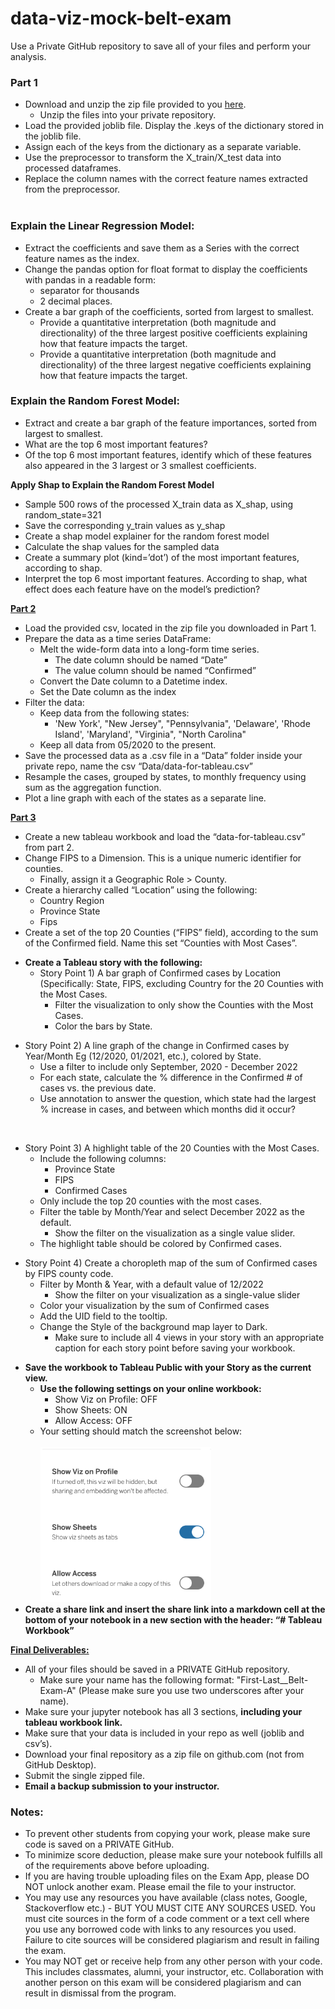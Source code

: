 # data-viz-mock-belt-exam


<p>
Use a Private GitHub repository to save all of your files and perform your analysis.
</p>
<h3>Part 1</h3>


<ul>

<li>Download and unzip the zip file provided to you <a href="https://drive.google.com/file/d/1qszDl9TklrXD1kHuu7vtJXsEm2lwbIQ-/view?usp=share_link">here</a>. 
<ul>
 
<li>Unzip the files into your private repository.
</li> 
</ul>

<li>Load the provided joblib file. Display the .keys of the dictionary stored in the joblib file.

<li>Assign each of the keys from the dictionary as a separate variable.

<li>Use the preprocessor to transform the X_train/X_test data into processed dataframes. 

<li>Replace the column names with the correct feature names extracted from the preprocessor.<br><br>
</li>
</ul>
<h3>Explain the Linear Regression Model:</h3>


<ul>

<li>Extract the coefficients and save them as a Series with the correct feature names as the index.

<li>Change the pandas option for float format to display the coefficients with pandas in a readable form: 
<ul>
 
<li> separator for thousands
 
<li>2 decimal places.
</li> 
</ul>

<li>Create a bar graph of the coefficients, sorted from largest to smallest. 
<ul>

<li>Provide a quantitative interpretation (both magnitude and directionality) of the three largest positive coefficients explaining how that feature impacts the target.

<li>Provide a quantitative interpretation (both magnitude and directionality)  of the three largest negative coefficients explaining how that feature impacts the target.
</li>
</ul>
</li>
</ul>
<h3>Explain the Random Forest Model:</h3>


<ul>

<li>Extract and create a bar graph of the feature importances, sorted from largest to smallest. 

<li>What are the top 6 most important features? 

<li>Of the top 6 most important features, identify which of these features also appeared in the 3 largest or 3 smallest coefficients. 
</li>
</ul>
<p>
<strong>Apply Shap to Explain the Random Forest Model</strong>
</p>
<ul>

<li>Sample 500 rows of the processed X_train data as X_shap, using random_state=321

<li>Save the corresponding y_train values as y_shap

<li>Create a shap model explainer for the random forest model

<li>Calculate the shap values for the sampled data

<li>Create a summary plot (kind=’dot’) of the most important features, according to shap.

<li>Interpret the top 6 most important features. According to shap, what effect does each feature have on the model’s prediction?
</li>
</ul>
<p>
<strong><span style="text-decoration:underline;">Part 2</span></strong>
</p>
<ul>

<li>Load the provided csv, located in the zip file you downloaded in Part 1.

<li>Prepare the data as a time series DataFrame: 
<ul>
 
<li>Melt the wide-form data into a long-form time series.  
<ul>
  
<li>The date column should be named “Date”
  
<li>The value column should be named “Confirmed”
</li>  
</ul>
 
<li>Convert the Date column to a Datetime index.
 
<li>Set the Date column as the index
</li> 
</ul>

<li>Filter the data: 
<ul>
 
<li>Keep data from the following states:   
<ul>
  
<li> 'New York', "New Jersey", "Pennsylvania", 'Delaware', 'Rhode Island', 'Maryland', "Virginia", "North Carolina"
</li>  
</ul>
 
<li>Keep all data from 05/2020 to the present.
</li> 
</ul>

<li>Save the processed data as a  .csv file in a “Data” folder inside your private repo, name the csv “Data/data-for-tableau.csv”

<li>Resample the cases, grouped by states, to monthly frequency using sum as the aggregation function.

<li>Plot a line graph with each of the states as a separate line.
</li>
</ul>
<p>
<strong><span style="text-decoration:underline;">Part 3</span></strong>
</p>
<ul>

<li>Create a new tableau workbook and load the “data-for-tableau.csv” from part 2.

<li>Change FIPS to a Dimension. This is a unique numeric identifier for counties. 
<ul>
 
<li>Finally, assign it a Geographic Role > County.
</li> 
</ul>

<li>Create a hierarchy called “Location” using the following: 
<ul>
 
<li>Country Region
 
<li>Province State
 
<li>Fips
</li> 
</ul>

<li>Create a set of the top 20 Counties (“FIPS” field),  according to the sum of the Confirmed field. Name this set  “Counties with Most Cases”.
</li>
</ul>
<ul>

<li><strong>Create a Tableau story with the following:</strong> 
<ul>
 
<li>Story Point 1) A bar graph of Confirmed cases by Location (Specifically: State, FIPS, excluding Country for the 20 Counties with the Most Cases.  
<ul>
  
<li>Filter the visualization to only show the Counties with the Most Cases.
  
<li>Color the bars by State.
</li>  
</ul>
</li>  
</ul>
</li>  
</ul> 
<ul>
 
<li>Story Point 2) A line graph of the change in Confirmed cases by Year/Month Eg (12/2020, 01/2021, etc.), colored by State.  
<ul>
  
<li>Use a filter to include only September, 2020 - December 2022
  
<li>For each state, calculate the % difference in the Confirmed # of cases vs. the previous date.
  
<li>Use annotation to answer the question, which state had the largest % increase in cases, and between which months did it occur? 
</li>  
</ul>
</li>  
</ul>
<p>
<strong><br></strong>
</p> 
<ul>
 
<li>Story Point 3) A highlight table of the 20 Counties with the Most Cases.  
<ul>
  
<li>Include the following columns:   
<ul>
   
<li>Province State
   
<li>FIPS
   
<li>Confirmed Cases
</li>   
</ul>
  
<li>Only include the top 20 counties with the most cases.
  
<li>Filter the table by Month/Year and select December 2022 as the default.   
<ul>
   
<li>Show the filter on the visualization as a single value slider.
</li>   
</ul>
  
<li>The highlight table should be colored by Confirmed cases.
</li>  
</ul>
</li>  
</ul> 
<ul>
 
<li>Story Point 4) Create a choropleth map of the sum of Confirmed cases by FIPS county code.  
<ul>
  
<li>Filter by Month & Year, with a default value of 12/2022   
<ul>
   
<li>Show the filter on your visualization as a single-value slider
</li>   
</ul>
  
<li>Color your visualization by the sum of Confirmed cases
  
<li>Add the UID field to the tooltip.
  
<li>Change the Style of the background map layer to Dark.
<ul>

<li>Make sure to include all 4 views in your story with an appropriate caption for each story point before saving your workbook.
</li>
</ul>
</li>
</ul>
</li>
</ul>
<ul>

<li><strong>Save the workbook to Tableau Public with your Story as the current view.</strong> 
<ul>
 
<li><strong>Use the following settings on your online workbook:</strong>  
<ul>
  
<li>Show Viz on Profile: OFF
  
<li>Show Sheets: ON
  
<li>Allow Access: OFF
</li>  
</ul>
 
<li>Your setting should match the screenshot below:<br><br>
<img src="images/image1.png" width="" alt="alt_text" title="image_tooltip">

</li> 
</ul>

<li><strong>Create a share link and insert the share link into a markdown cell at the bottom of your notebook in a new section with the header: “# Tableau Workbook”</strong>
</li>
</ul>
<p>
<strong><span style="text-decoration:underline;">Final Deliverables: </span></strong>
</p>
<ul>

<li>All of your files should be saved in a PRIVATE GitHub repository. 
<ul>
 
<li>Make sure your name has the following format: "First-Last__Belt-Exam-A" (Please make sure you use two underscores after your name).
</li> 
</ul>

<li>Make sure your jupyter notebook has all 3 sections, <strong>including your tableau workbook link.</strong>

<li>Make sure that your data is included in your repo as well (joblib and csv’s). 

<li>Download your final repository as a zip file on github.com (not from GitHub Desktop).

<li>Submit the single zipped file.

<li><strong>Email a backup submission to your instructor.</strong>
</li>
</ul>
<h3>Notes:</h3>


<ul>

<li>To prevent other students from copying your work, please make sure code is saved on a PRIVATE GitHub.

<li>To minimize score deduction, please make sure your notebook fulfills all of the requirements above before uploading. 

<li>If you are having trouble uploading files on the Exam App, please DO NOT unlock another exam. Please email the file to your instructor.

<li>You may use any resources you have available (class notes, Google, Stackoverflow etc.) - BUT YOU MUST CITE ANY SOURCES USED. You must cite sources in the form of a code comment or a text cell where you use any borrowed code with links to any resources you used. Failure to cite sources will be considered plagiarism and result in failing the exam.

<li>You may NOT get or receive help from any other person with your code. This includes classmates, alumni, your instructor, etc. Collaboration with another person on this exam will be considered plagiarism and can result in dismissal from the program.